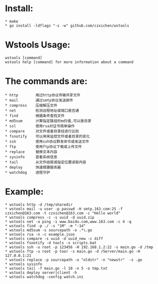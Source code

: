 # Install:
	* make
	* go install -ldflags "-s -w" github.com/czxichen/wstools

# Wstools Usage:
	wstools [command]
	wstools help [command] for more information about a command

# The commands are:
	* http        用过http协议传输共享文件
	* mail        通过smtp协议发送邮件
	* compress    压缩解压文件
	* net         检测远程地址或端口是否通
	* find        根据条件查找文件
	* md5sum      计算指定路径的md5值,可以是目录
	* ssl         使用rsa对证书简单操作
	* compare     对文件或者目录经进行比较
	* fsnotify    可以用来监控文件或者目录的变化
	* ssh         使用ssh协议群发命令或发送文件
	* ftp         使用ftp协议下载或上传文件
	* replace     替换文本内容
	* sysinfo     查看系统信息
	* tail        从文件结尾或指定位置读取内容
	* deploy      快速搭建服务器
	* watchdog    进程守护

# Example:
	* wstools http -d /tmp/sharedir
	* wstools mail -u user -p passwd -H smtp.163.com:25 -f czxichen@163.com -t czxichen@163.com -c "Hello world"
	* wstools compress -c -s uuid -d uuid.zip
	* wstools net -a ping -i www.baidu.com,www.163.com -c 4 -q
	* wstools find -p ./ -s "1M" -m "-1d"
	* wstools md5sum -s sourcepath -o .*\.go
	* wstools rsa -n -c example.json
	* wstools compare -s uuid -d uuid_new -c diff
	* wstools fsnotify -d tools -s scripts.bat
	* wstools ssh -u root -p 123456 -H 192.168.1.2:22 -s main.go -d /tmp
	* wstools ftp -u root -p toor -s main.go -d /Server/main.go -H 127.0.0.1:21
	* wstools replace -p sourcepath -o "oldstr" -n "newstr"  -s .go
	* wstools sysinfo
	* wstools tail -f main.go -l 10 -n 5 -o tmp.txt
	* wstools deploy server|client -h
	* wstools watchdog -config watch.ini
